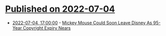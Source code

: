# [Published on 2022-07-04](index.md)

* [2022-07-04, 17:00:00](https://yro.slashdot.org/story/22/07/04/1624221/mickey-mouse-could-soon-leave-disney-as-95-year-copyright-expiry-nears?utm_source=rss1.0mainlinkanon&utm_medium=feed) - [Mickey Mouse Could Soon Leave Disney As 95-Year Copyright Expiry Nears](https://yro.slashdot.org/story/22/07/04/1624221/mickey-mouse-could-soon-leave-disney-as-95-year-copyright-expiry-nears?utm_source=rss1.0mainlinkanon&utm_medium=feed)
